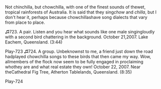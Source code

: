 Not chinchilla, but chowchilla, with one of the finest sounds of thewet, tropical rainforests of Australia. It is said that they sing*chow* and *chilla*, but I don't hear it, perhaps because chowchillashave song dialects that vary from place to place.

♫723. A pair. Listen and you hear what sounds like one male singingloudly with a second bird chattering in the background. October 21,2007. Lake Eachem, Queensland. (3:44)

Play-723
♫724. A group. Unbeknownst to me, a friend just down the road hadplayed chowchilla songs to these birds that then came my way. Wow, allmembers of the flock now seem to be fully engaged in proclaiming whothey are and what real estate they own! October 22, 2007. Near theCathedral Fig Tree, Atherton Tablelands, Queensland. (8:35)

Play-724
